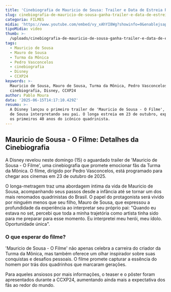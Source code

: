 ```yaml
---
title: 'Cinebiografia de Mauricio de Sousa: Trailer e Data de Estreia Revelados'
slug: cinebiografia-de-mauricio-de-sousa-ganha-trailer-e-data-de-estreia
categoria: FILMES
midia: 'https://www.youtube.com/embed/vy_xAhYI8Wg?showinfo=0&enablejsapi=1'
tipoMidia: video
thumb: >-
  /uploads/cinebiografia-de-mauricio-de-sousa-ganha-trailer-e-data-de-estreia-thumb.jpg
tags:
  - Mauricio de Sousa
  - Mauro de Sousa
  - Turma da Mônica
  - Pedro Vasconcelos
  - cinebiografia
  - Disney
  - CCXP24
keywords: >-
  Mauricio de Sousa, Mauro de Sousa, Turma da Mônica, Pedro Vasconcelos,
  cinebiografia, Disney, CCXP24
author: Pablo Moura
data: '2025-06-15T14:17:10.429Z'
resumo: >-
  A Disney lançou o primeiro trailer de 'Mauricio de Sousa - O Filme', com Mauro
  de Sousa interpretando seu pai. O longa estreia em 23 de outubro, explorando
  os primeiros 40 anos do icônico quadrinista.
---
```


## Mauricio de Sousa - O Filme: Detalhes da Cinebiografia

A Disney revelou neste domingo (15) o aguardado trailer de 'Mauricio de Sousa - O Filme', uma cinebiografia que promete emocionar fãs da Turma da Mônica. O filme, dirigido por Pedro Vasconcelos, está programado para chegar aos cinemas em 23 de outubro de 2025.

O longa-metragem traz uma abordagem íntima da vida de Mauricio de Sousa, acompanhando seus passos desde a infância até se tornar um dos mais renomados quadrinistas do Brasil. O papel do protagonista será vivido por ninguém menos que seu filho, Mauro de Sousa, que expressou a profundidade da experiência ao interpretar seu próprio pai: "Quando eu estava no set, percebi que toda a minha trajetória como artista tinha sido para me preparar para esse momento. Eu interpretei meu herói, meu ídolo. Oportunidade única".

### O que esperar do filme?

'Mauricio de Sousa - O Filme' não apenas celebra a carreira do criador da Turma da Mônica, mas também oferece um olhar inspirador sobre suas conquistas e desafios pessoais. O filme promete capturar a essência do homem por trás dos quadrinhos que marcaram gerações.

Para aqueles ansiosos por mais informações, o teaser e o pôster foram apresentados durante a CCXP24, aumentando ainda mais a expectativa dos fãs ao redor do mundo.
